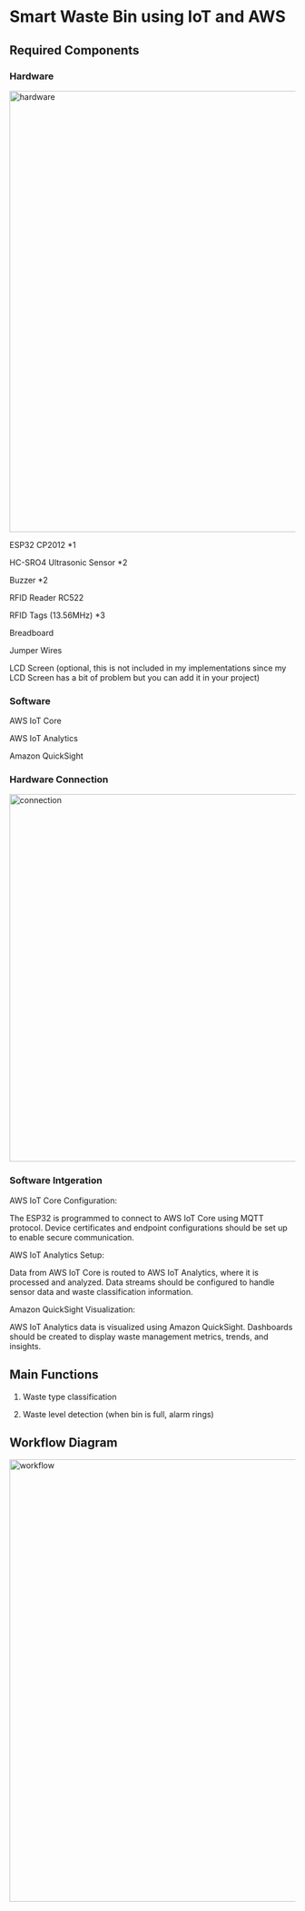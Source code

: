 # Smart Waste Bin using IoT and AWS

## Required Components

### Hardware

<img width="778" alt="hardware" src="https://github.com/user-attachments/assets/4baaf9ce-e58a-46d5-a19e-7177c55162a8">


ESP32 CP2012 *1

HC-SRO4 Ultrasonic Sensor *2

Buzzer *2

RFID Reader RC522

RFID Tags (13.56MHz) *3

Breadboard

Jumper Wires

LCD Screen (optional, this is not included in my implementations since my LCD Screen has a bit of problem but you can add it in your project)

### Software

AWS IoT Core

AWS IoT Analytics

Amazon QuickSight

### Hardware Connection

<img width="648" alt="connection" src="https://github.com/user-attachments/assets/c42623d6-ff59-4da7-a156-a91cf254238c">

### Software Intgeration

AWS IoT Core Configuration: 

The ESP32 is programmed to connect to AWS IoT Core using MQTT protocol. Device certificates and endpoint configurations should be set up to enable secure communication.

AWS IoT Analytics Setup: 

Data from AWS IoT Core is routed to AWS IoT Analytics, where it is processed and analyzed. Data streams should be configured to handle sensor data and waste classification information.

Amazon QuickSight Visualization:

AWS IoT Analytics data is visualized using Amazon QuickSight. Dashboards should be created to display waste management metrics, trends, and insights.

## Main Functions

1. Waste type classification
   
2. Waste level detection (when bin is full, alarm rings)

## Workflow Diagram

<img width="780" alt="workflow" src="https://github.com/user-attachments/assets/141c23e5-9f0b-4cb9-9e51-59899c0fc91b">







